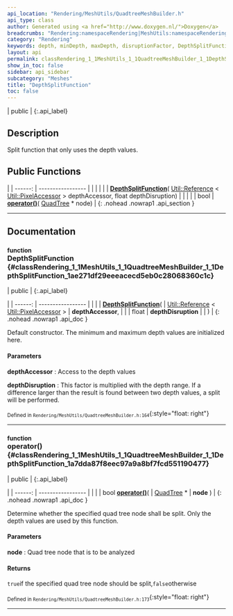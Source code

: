 ```yaml
---
api_location: "Rendering/MeshUtils/QuadtreeMeshBuilder.h"
api_type: class
author: Generated using <a href="http://www.doxygen.nl/">Doxygen</a>
breadcrumbs: "Rendering:namespaceRendering|MeshUtils:namespaceRendering_1_1MeshUtils|QuadtreeMeshBuilder:classRendering_1_1MeshUtils_1_1QuadtreeMeshBuilder"
category: "Rendering"
keywords: depth, minDepth, maxDepth, disruptionFactor, DepthSplitFunction, operator()
layout: api
permalink: classRendering_1_1MeshUtils_1_1QuadtreeMeshBuilder_1_1DepthSplitFunction
show_in_toc: false
sidebar: api_sidebar
subcategory: "Meshes"
title: "DepthSplitFunction"
toc: false
---
```


| public |
{:.api_label}

## Description

Split function that only uses the depth values.



## Public Functions

|
| ------: | ----------------- |
|  | |
|  | **[DepthSplitFunction](#classRendering_1_1MeshUtils_1_1QuadtreeMeshBuilder_1_1DepthSplitFunction_1ae271df29eeeacecd5eb0c28068360c1c)**( [Util::Reference](classUtil_1_1Reference) < [Util::PixelAccessor](classUtil_1_1PixelAccessor) > depthAccessor, float depthDisruption) |
|  | |
| bool | **[operator()](#classRendering_1_1MeshUtils_1_1QuadtreeMeshBuilder_1_1DepthSplitFunction_1a7dda87f8eec97a9a8bf7fcd551190477)**( [QuadTree](classRendering_1_1MeshUtils_1_1QuadtreeMeshBuilder_1_1QuadTree) * node) |
{: .nohead .nowrap1 .api_section }


-------------------------------------------------------------------

## Documentation

### <small>function</small><br/> DepthSplitFunction {#classRendering_1_1MeshUtils_1_1QuadtreeMeshBuilder_1_1DepthSplitFunction_1ae271df29eeeacecd5eb0c28068360c1c}

| public |
{:.api_label}

|
| ------: | ----------------- |
|  |
|  **[DepthSplitFunction](#classRendering_1_1MeshUtils_1_1QuadtreeMeshBuilder_1_1DepthSplitFunction_1ae271df29eeeacecd5eb0c28068360c1c)**( |  [Util::Reference](classUtil_1_1Reference) < [Util::PixelAccessor](classUtil_1_1PixelAccessor) > | **depthAccessor**, |
| | float | **depthDisruption** |
|   ) |
{: .nohead .nowrap1 .api_doc }



Default constructor. The minimum and maximum depth values are initialized here.


#### Parameters
**depthAccessor**
:  Access to the depth values



**depthDisruption**
:  This factor is multiplied with the depth range. If a difference larger than the result is found between two depth values, a split will be performed.







<sub>Defined in `Rendering/MeshUtils/QuadtreeMeshBuilder.h:164`</sub>{:style="float: right"}

-------------------------------------------------------------------

### <small>function</small><br/> operator() {#classRendering_1_1MeshUtils_1_1QuadtreeMeshBuilder_1_1DepthSplitFunction_1a7dda87f8eec97a9a8bf7fcd551190477}

| public |
{:.api_label}

|
| ------: | ----------------- |
|  |
| bool **[operator()](#classRendering_1_1MeshUtils_1_1QuadtreeMeshBuilder_1_1DepthSplitFunction_1a7dda87f8eec97a9a8bf7fcd551190477)**( |  [QuadTree](classRendering_1_1MeshUtils_1_1QuadtreeMeshBuilder_1_1QuadTree) * | **node** ) |
{: .nohead .nowrap1 .api_doc }



Determine whether the specified quad tree node shall be split. Only the depth values are used by this function.


#### Parameters
**node**
:  Quad tree node that is to be analyzed




#### Returns
`true`if the specified quad tree node should be split,`false`otherwise





<sub>Defined in `Rendering/MeshUtils/QuadtreeMeshBuilder.h:173`</sub>{:style="float: right"}

-------------------------------------------------------------------

